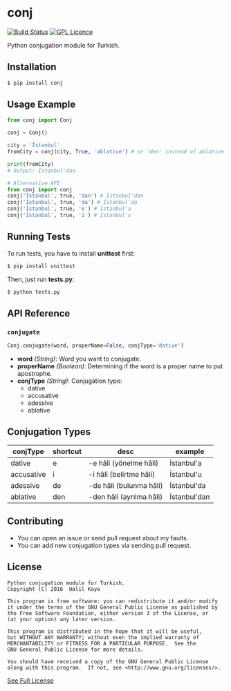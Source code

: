 # conj
[![Build Status](https://travis-ci.org/halilkaya/conj.svg?branch=master)](https://travis-ci.org/halilkaya/conj)
[![GPL Licence][licence-badge]](LICENSE)

Python conjugation module for Turkish.

## Installation
```sh
$ pip install conj
```

## Usage Example
```python
from conj import Conj

conj = Conj()

city = 'İstanbul'
fromCity = conj(city, True, 'ablative') # or 'den' instead of ablative as shortcut

print(fromCity)
# Output: İstanbul'dan

# Alternative API
from conj import conj
conj('İstanbul', true, 'dan') # İstanbul'dan
conj('İstanbul', true, 'da') # İstanbul'da
conj('İstanbul', true, 'e') # İstanbul'a
conj('İstanbul', true, 'i') # İstanbul'u
```

## Running Tests
To run tests, you have to install **unittest** first:
```sh
$ pip install unittest
```
Then, just run **tests.py**:
```sh
$ python tests.py
```

## API Reference

### `conjugate`
```python
Conj.conjugate(word, properName=False, conjType='dative')
```

 - **word** *(String)*: Word you want to conjugate.
 - **properName** *(Boolean)*: Determining if the word is a proper name to put apostrophe.
 - **conjType** *(String)*: Conjugation type:
   - dative
   - accusative
   - adessive
   - ablative

## Conjugation Types
| conjType       | shortcut   | desc                       | example         |
| -------------- | ---------- | -------------------------- | --------------- |
| dative         | e          | -e hâli (yönelme hâli)     | İstanbul'a      |
| accusative     | i          | -i hâli (belirtme hâli)    | İstanbul'u      |
| adessive       | de         | -de hâli (bulunma hâli)    | İstanbul'da     |
| ablative       | den        | -den hâli (ayrılma hâli)   | İstanbul'dan    |

## Contributing
 - You can open an issue or send pull request about my faults.
 - You can add new conjugation types via sending pull request.

## License
```
Python conjugation module for Turkish.
Copyright (C) 2016  Halil Kaya

This program is free software: you can redistribute it and/or modify
it under the terms of the GNU General Public License as published by
the Free Software Foundation, either version 3 of the License, or
(at your option) any later version.

This program is distributed in the hope that it will be useful,
but WITHOUT ANY WARRANTY; without even the implied warranty of
MERCHANTABILITY or FITNESS FOR A PARTICULAR PURPOSE.  See the
GNU General Public License for more details.

You should have received a copy of the GNU General Public License
along with this program.  If not, see <http://www.gnu.org/licenses/>.
```
[See Full License](https://github.com/halilkaya/conj/blob/master/LICENSE)

[licence-badge]:http://img.shields.io/badge/licence-GPL-brightgreen.svg
